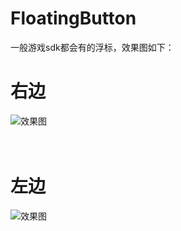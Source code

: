 # FloatingButton
一般游戏sdk都会有的浮标，效果图如下：
# 右边


![效果图](https://github.com/zhongweilijinwei/FloatingButton/blob/master/aa.png)
<br />
<br />
<br />

# 左边

![效果图](https://github.com/zhongweilijinwei/FloatingButton/blob/master/bb.png)
